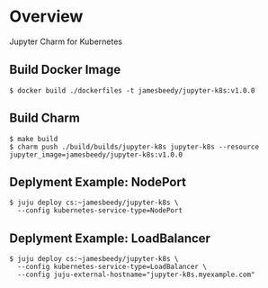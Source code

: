 # Overview

Jupyter Charm for Kubernetes


## Build Docker Image

    $ docker build ./dockerfiles -t jamesbeedy/jupyter-k8s:v1.0.0

## Build Charm

    $ make build
    $ charm push ./build/builds/jupyter-k8s jupyter-k8s --resource jupyter_image=jamesbeedy/jupyter-k8s:v1.0.0

## Deplyment Example: NodePort

    $ juju deploy cs:~jamesbeedy/jupyter-k8s \
      --config kubernetes-service-type=NodePort

## Deplyment Example: LoadBalancer

    $ juju deploy cs:~jamesbeedy/jupyter-k8s \
      --config kubernetes-service-type=LoadBalancer \
      --config juju-external-hostname="jupyter-k8s.myexample.com"

